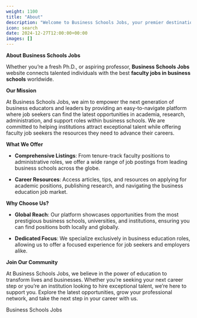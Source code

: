 ```yaml
---
weight: 1100
title: "About"
description: "Welcome to Business Schools Jobs, your premier destination for career opportunities in the world of business schools."
icon: search
date: 2024-12-27T12:00:00+00:00
images: []
---
```


**About Business Schools Jobs**

Whether you’re a fresh Ph.D., or aspiring professor, **Business Schools Jobs** website connects talented individuals with the best **faculty jobs in business schools** worldwide.

**Our Mission**

At Business Schools Jobs, we aim to empower the next generation of business educators and leaders by providing an easy-to-navigate platform where job seekers can find the latest opportunities in academia, research, administration, and support roles within business schools. We are committed to helping institutions attract exceptional talent while offering faculty job seekers the resources they need to advance their careers.

**What We Offer**

- **Comprehensive Listings**: From tenure-track faculty positions to administrative roles, we offer a wide range of job postings from leading business schools across the globe.

- **Career Resources**: Access articles, tips, and resources on applying for academic positions, publishing research, and navigating the business education job market.

**Why Choose Us?**

- **Global Reach**: Our platform showcases opportunities from the most prestigious business schools, universities, and institutions, ensuring you can find positions both locally and globally.

- **Dedicated Focus**: We specialize exclusively in business education roles, allowing us to offer a focused experience for job seekers and employers alike.

**Join Our Community**

At Business Schools Jobs, we believe in the power of education to transform lives and businesses. Whether you’re seeking your next career step or you’re an institution looking to hire exceptional talent, we’re here to support you. Explore the latest opportunities, grow your professional network, and take the next step in your career with us.

Business Schools Jobs